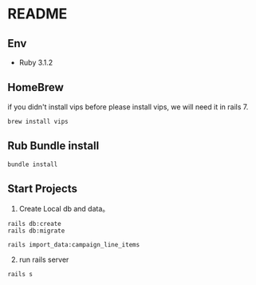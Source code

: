 # README

## Env
* Ruby 3.1.2

## HomeBrew

if you didn't install vips before please install vips, we will need it in rails 7.

```
brew install vips
```

## Rub Bundle install
```
bundle install
```
## **Start Projects**

1. Create Local db and data。
```
rails db:create
rails db:migrate

rails import_data:campaign_line_items
````
2. run rails server

```
rails s
```
